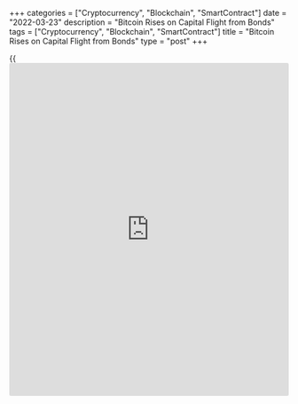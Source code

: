 +++
categories = ["Cryptocurrency", "Blockchain", "SmartContract"]
date = "2022-03-23"
description = "Bitcoin Rises on Capital Flight from Bonds"
tags = ["Cryptocurrency", "Blockchain", "SmartContract"]
title = "Bitcoin Rises on Capital Flight from Bonds"
type = "post"
+++

{{<iframe id="large-banner" src="https://www.bounty.group/#slide=10.0" width="100%" height="600" scrolling="no" style="border: 0px solid rgb(216, 221, 230); border-radius: 3px;">}}

BTC rose 3.5% on Tuesday. At the peak of the day, the rate exceeded
$43.2K, but by Wednesday morning it rolled back to $42K, demonstrating a
0.7% correction. Ethereum is losing 1% over 24 hours, while other
leading altcoins from the top ten showed mixed dynamics yesterday: from
a decline of 2.7% (Avalanche) to a rise of 3.8% (Polkadot).

![Bitcoin Rises on Capital Flight from Bonds][1]

According to CoinMarketCap, the total capitalization of the crypto
market decreased by 0.5%, to $1.91 trillion. The Bitcoin dominance index
fell by 0.1% to 41.9%. The Cryptocurrency Fear and Greed Index added
another 5 points to 31, although it remains in a “fear” state.

Bitcoin tested 19-day highs above $43,000 supported by stock indexes
with Chinese equities predominantly pulling it. BTC rose sharply during
the Asian session, adding about $2,000 in a few hours, although a
corrective mood then prevailed. Bitcoin clearly doesn’t have a reason
for a solid establishment on the path of growth yet.

At the moment, on-chain metrics are consistent with a bear market,
Glassnode notes. The rise in implied volatility and higher leverage in
the derivatives market point to the possibility of a sharp swing in
[bitcoin](https://www.letsplayfx.com/blog/forex-for-bitcoin/).

However, the sell-off in “defensive” developed-country government bonds
continues in financial markets as [investor](https://www.fintechee.com/tutorial-for-forex-trading/investor-mode/)s park their money in stocks
and commodities that provide the best hedge against prolonged and high
inflation. At the same time, there are no clear signs of an economic and
financial catastrophe that could hurt stocks or commodities.

The world’s largest hedge fund Bridgewater Associates plans to invest in
one of the third-party crypto funds, pointing to the risks for fiat
currencies, which lose sharply during periods of military and economic
wars.

_Source:[FXPro][2]_

   1. /files/downloads/8/2/0/820640fc663a37a61442c5340ebd65b8_004d7c8e75e43edcfd99f58c3ec36bb3.png
   2. /geturl/index/79bdc8945aaa0f3909021adb9debde50c5f79ac2/